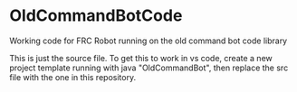 # OldCommandBotCode
Working code for FRC Robot running on the old command bot code library

This is just the source file. To get this to work in vs code, create a new project template running with java "OldCommandBot", then replace the src file with the one in this repository.
